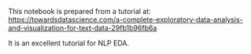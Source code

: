 This notebook is prepared from a tutorial at: https://towardsdatascience.com/a-complete-exploratory-data-analysis-and-visualization-for-text-data-29fb1b96fb6a

It is an excellent tutorial for NLP EDA.
